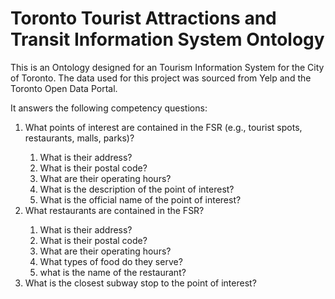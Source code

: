 # Toronto Tourist Attractions and Transit Information System Ontology

This is an Ontology designed for an Tourism Information System for the City of Toronto.
The data used for this project was sourced from Yelp and the Toronto Open Data Portal.

It answers the following competency questions:
<ol>
<li> What points of interest are contained in the FSR (e.g., tourist spots, restaurants, malls,
parks)?</li>
  <ol>
    <li>What is their address?</li>
    <li>What is their postal code?</li>
    <li>What are their operating hours?</li>
    <li>What is the description of the point of interest?</li>
    <li>What is the official name of the point of interest?</li>
  </ol>
  
<li> What restaurants are contained in the FSR?</li>
  <ol>
    <li>What is their address?</li>
    <li>What is their postal code?</li>
    <li>What are their operating hours?</li>
    <li>What types of food do they serve?</li>
    <li>what is the name of the restaurant?</li>
  </ol>
  
<li> What is the closest subway stop to the point of interest?</li>
</ol>

